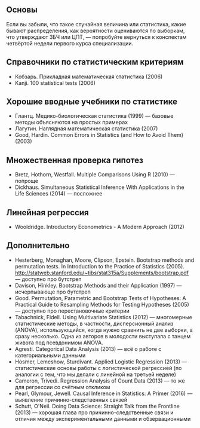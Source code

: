 ## Основы

Если вы забыли, что такое случайная величина или статистика, какие бывают распределения, как вероятности оцениваются по выборкам, что утверждают ЗБЧ или ЦПТ, — попробуйте вернуться к конспектам четвёртой недели первого курса специализации.

## Справочники по статистическим критериям

- Кобзарь. Прикладная математическая статистика (2006)
- Kanji. 100 statistical tests (2006)

## Хорошие вводные учебники по статистике

- Глантц. Медико-биологическая статистика (1999) — базовые методы объясняются на простых примерах
- Лагутин. Наглядная математическая статистика (2007)
- Good, Hardin. Common Errors in Statistics (and How to Avoid Them) (2003)

## Множественная проверка гипотез

- Bretz, Hothorn, Westfall. Multiple Comparisons Using R (2010) — попроще
- Dickhaus. Simultaneous Statistical Inference With Applications in the Life Sciences (2014) — посложнее

## Линейная регрессия

- Wooldridge. Introductory Econometrics - A Modern Approach (2012)

## Дополнительно

- Hesterberg, Monaghan, Moore, Clipson, Epstein. Bootstrap methods and permutation tests. In Introduction to the Practice of Statistics (2005). http://statweb.stanford.edu/~tibs/stat315a/Supplements/bootstrap.pdf — доступно про бутстреп
- Davison, Hinkley. Bootstrap Methods and their Application (1997) — исчерпывающе про бутстреп
- Good. Permutation, Parametric and Bootstrap Tests of Hypotheses: A Practical Guide to Resampling Methods for Testing Hypotheses (2005) — доступно про перестановочные критерии
- Tabachnick, Fidell. Using Multivariate Statistics (2012) — многомерные статистические методы, в частности, дисперсионный анализ (ANOVA), использующийся, когда нужно сравнить не две выборки, а сразу несколько. Одна из авторов в молодости выступала с танцем живота под псевдонимом ANOVA.
- Agresti. Categorical Data Analysis (2013) — всё о работе с категориальными данными
- Hosmer, Lemeshow, Sturdivant. Applied Logistic Regression (2013) — статистические основы работы с логистической регрессией (по аналогии с тем, что мы делали с линейной на третьей неделе)
- Cameron, Trivedi. Regression Analysis of Count Data (2013) — то же для регрессии со счётным откликом
- Pearl, Glymour, Jewell. Causal Inference in Statistics: A Primer (2016) — выявление причинно-следственных связей
- Schutt, O'Neil. Doing Data Science: Straight Talk from the Frontline (2013) — хорошая глава про причинно-следственные связи и отличия между экспериментальными данными и обзервационными
